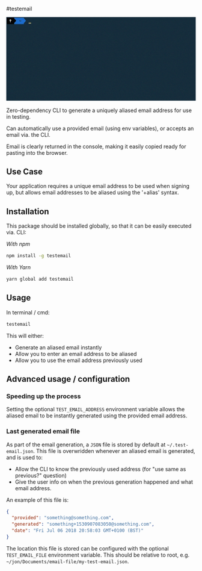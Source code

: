 #testemail

![Usage example](/assets/usage.gif 'Usage example')

Zero-dependency CLI to generate a uniquely aliased email address for use in testing.

Can automatically use a provided email (using env variables), or accepts an email via. the CLI.

Email is clearly returned in the console, making it easily copied ready for pasting into the browser.

## Use Case

Your application requires a unique email address to be used when signing up, but allows email addresses to be aliased using the '+alias' syntax.

## Installation

This package should be installed globally, so that it can be easily executed via. CLI:

_With npm_

```bash
npm install -g testemail
```

_With Yarn_

```bash
yarn global add testemail
```

## Usage

In terminal / cmd:

```bash
testemail
```

This will either:

- Generate an aliased email instantly
- Allow you to enter an email address to be aliased
- Allow you to use the email address previously used

## Advanced usage / configuration

### Speeding up the process

Setting the optional `TEST_EMAIL_ADDRESS` environment variable allows the aliased email to be instantly generated using the provided email address.

### Last generated email file

As part of the email generation, a `JSON` file is stored by default at `~/.test-email.json`. This file is overwridden whenever an aliased email is generated, and is used to:

- Allow the CLI to know the previously used address (for "use same as previous?" question)
- Give the user info on when the previous generation happened and what email address.

An example of this file is:

```json
{
  "provided": "something@something.com",
  "generated": "something+1530907083050@something.com",
  "date": "Fri Jul 06 2018 20:58:03 GMT+0100 (BST)"
}
```

The location this file is stored can be configured with the optional `TEST_EMAIL_FILE` environment variable. This should be relative to root, e.g. `~/jon/Documents/email-file/my-test-email.json`.
